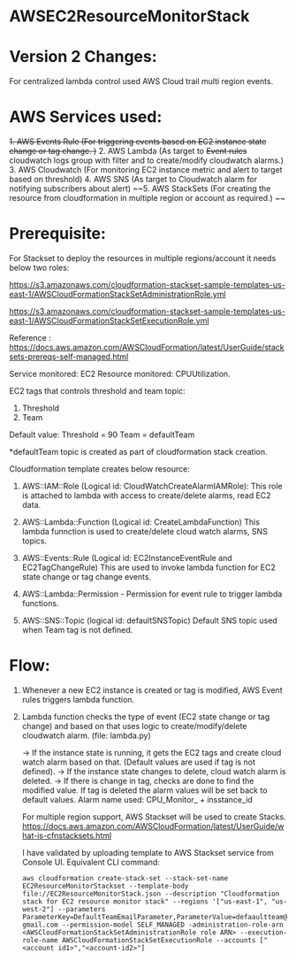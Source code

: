 # AWSEC2ResourceMonitorStack

# Version 2 Changes:
For centralized lambda control used AWS Cloud trail multi region events. 

# AWS Services used:

 ~~1. AWS Events Rule (For triggering events based on EC2 instance state change or tag change. )~~
   2. AWS Lambda (As target to ~~Event rules~~ cloudwatch logs group with filter and to create/modify cloudwatch alarms.)
   3. AWS Cloudwatch (For monitoring EC2 instance metric and alert to target based on threshold)
   4. AWS SNS (As target to Cloudwatch alarm for notifying subscribers about alert) 
 ~~5. AWS StackSets (For creating the resource from cloudformation in multiple region or account as required.) ~~


# Prerequisite:

For Stackset to deploy the resources in multiple regions/account it needs below two roles:

https://s3.amazonaws.com/cloudformation-stackset-sample-templates-us-east-1/AWSCloudFormationStackSetAdministrationRole.yml

https://s3.amazonaws.com/cloudformation-stackset-sample-templates-us-east-1/AWSCloudFormationStackSetExecutionRole.yml

Reference : https://docs.aws.amazon.com/AWSCloudFormation/latest/UserGuide/stacksets-prereqs-self-managed.html


Service monitored: EC2
Resource monitored: CPUUtilization.

EC2 tags that controls threshold and team topic:
1. Threshold
2. Team

Default value: 
Threshold = 90
Team = defaultTeam

*defaultTeam topic is created as part of cloudformation stack creation.

Cloudformation template creates below resource:
1. AWS::IAM::Role (Logical id: CloudWatchCreateAlarmIAMRole):
   This role is attached to lambda with access to create/delete alarms, read EC2 data.

2. AWS::Lambda::Function (Logical id: CreateLambdaFunction)
   This lambda funnction is used to create/delete cloud watch alarms, SNS topics.

3. AWS::Events::Rule (Logical id: EC2InstanceEventRule and EC2TagChangeRule)
   This are used to invoke lambda function for EC2 state change or tag change events.

4. AWS::Lambda::Permission - Permission for event rule to trigger lambda functions.

5. AWS::SNS::Topic (logical id: defaultSNSTopic)
   Default SNS topic used when Team tag is not defined.

# Flow:

1. Whenever a new EC2 instance is created or tag is modified, AWS Event rules triggers lambda function.

2. Lambda function checks the type of event (EC2 state change or tag change) and based on that uses logic to create/modify/delete cloudwatch alarm. (file: lambda.py)

   -> If the instance state is running, it gets the EC2 tags and create cloud watch alarm based on that. (Default values are used if tag is not defined).
   -> If the instance state changes to delete, cloud watch alarm is deleted.
   -> If there is change in tag, checks are done to find the modified value. If tag is deleted the alarm values will be set back to default values.
   Alarm name used: CPU_Monitor_ + insstance_id
   
   For multiple region support, AWS Stackset will be used to create Stacks. https://docs.aws.amazon.com/AWSCloudFormation/latest/UserGuide/what-is-cfnstacksets.html
   
   I have validated by uploading template to AWS Stackset service from Console UI. Equivalent CLI command: 
   
   ```aws cloudformation create-stack-set --stack-set-name EC2ResourceMonitorStackset --template-body file://EC2ResourceMonitorStack.json --description "Cloudformation stack for EC2 resource monitor stack" --regions '["us-east-1", "us-west-2"] --parameters  ParameterKey=DefaultTeamEmailParameter,ParameterValue=defaaultteam@gmail.com --permission-model SELF_MANAGED -administration-role-arn <AWSCloudFormationStackSetAdministrationRole role ARN> --execution-role-name AWSCloudFormationStackSetExecutionRole --accounts ["<account id1>","<account-id2>"]```
